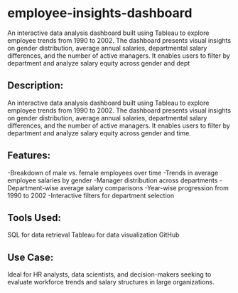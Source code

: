 # employee-insights-dashboard
An interactive data analysis dashboard built using Tableau to explore employee trends from 1990 to 2002. The dashboard presents visual insights on gender distribution, average annual salaries, departmental salary differences, and the number of active managers. It enables users to filter by department and analyze salary equity across gender and dept


## Description:
An interactive data analysis dashboard built using Tableau to explore employee trends from 1990 to 2002. The dashboard presents visual insights on gender distribution, average annual salaries, departmental salary differences, and the number of active managers. It enables users to filter by department and analyze salary equity across gender and time.

## Features:

-Breakdown of male vs. female employees over time
-Trends in average employee salaries by gender
-Manager distribution across departments
-Department-wise average salary comparisons
-Year-wise progression from 1990 to 2002
-Interactive filters for department selection

## Tools Used:
SQL for data retrieval
Tableau for data visualization
GitHub

## Use Case:
Ideal for HR analysts, data scientists, and decision-makers seeking to evaluate workforce trends and salary structures in large organizations.
